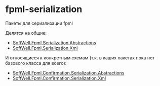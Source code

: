# fpml-serialization

Пакеты для сериализации fpml 

Делятся на общие:
- [SoftWell.Fpml.Serialization.Abstractions](./src/Abstractions/)
- [SoftWell.Fpml.Serialization.Xml](./src/Xml/)


И относящиеся к конкретным схемам (т.к. в каших пакетах пока нет базового класса для всего):
- [SoftWell.Fpml.Confirmation.Serialization.Abstractions](./src/Confirmation.Abstractions/)
- [SoftWell.Fpml.Confirmation.Serialization.Xml](./src/Confirmation.Xml/)